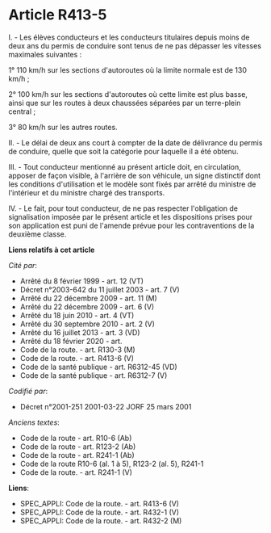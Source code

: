 # Article R413-5

I. - Les élèves conducteurs et les conducteurs titulaires depuis moins de deux ans du permis de conduire sont tenus de ne pas
dépasser les vitesses maximales suivantes :

1° 110 km/h sur les sections d'autoroutes où la limite normale est de 130 km/h ;

2° 100 km/h sur les sections d'autoroutes où cette limite est plus basse, ainsi que sur les routes à deux chaussées séparées
par un terre-plein central ;

3° 80 km/h sur les autres routes.

II. - Le délai de deux ans court à compter de la date de délivrance du permis de conduire, quelle que soit la catégorie pour
laquelle il a été obtenu.

III. - Tout conducteur mentionné au présent article doit, en circulation, apposer de façon visible, à l'arrière de son
véhicule, un signe distinctif dont les conditions d'utilisation et le modèle sont fixés par arrêté du ministre de l'intérieur
et du ministre chargé des transports.

IV. - Le fait, pour tout conducteur, de ne pas respecter l'obligation de signalisation imposée par le présent article et les
dispositions prises pour son application est puni de l'amende prévue pour les contraventions de la deuxième classe.

**Liens relatifs à cet article**

_Cité par_:

  - Arrêté du 8 février 1999 - art. 12 (VT)
  - Décret n°2003-642 du 11 juillet 2003 - art. 7 (V)
  - Arrêté du 22 décembre 2009 - art. 11 (M)
  - Arrêté du 22 décembre 2009 - art. 6 (V)
  - Arrêté du 18 juin 2010 - art. 4 (VT)
  - Arrêté du 30 septembre 2010 - art. 2 (V)
  - Arrêté du 16 juillet 2013 - art. 3 (VD)
  - Arrêté du 18 février 2020 - art.
  - Code de la route. - art. R130-3 (M)
  - Code de la route. - art. R413-6 (V)
  - Code de la santé publique - art. R6312-45 (VD)
  - Code de la santé publique - art. R6312-7 (V)

_Codifié par_:

  - Décret n°2001-251 2001-03-22 JORF 25 mars 2001

_Anciens textes_:

  - Code de la route - art. R10-6 (Ab)
  - Code de la route - art. R123-2 (Ab)
  - Code de la route - art. R241-1 (Ab)
  - Code de la route R10-6 (al. 1 à 5), R123-2 (al. 5), R241-1
  - Code de la route. - art. R241-1 (V)

**Liens**:

  - SPEC_APPLI: Code de la route. - art. R413-6 (V)
  - SPEC_APPLI: Code de la route. - art. R432-1 (V)
  - SPEC_APPLI: Code de la route. - art. R432-2 (M)
